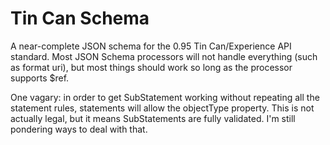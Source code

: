 Tin Can Schema
==========================

A near-complete JSON schema for the 0.95 Tin Can/Experience API standard.
Most JSON Schema processors will not handle everything (such as format uri),
but most things should work so long as the processor supports $ref.

One vagary: in order to get SubStatement working without repeating all
the statement rules, statements will allow the objectType property. This is
not actually legal, but it means SubStatements are fully validated. I'm still
pondering ways to deal with that.
